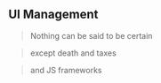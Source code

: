<!-- .slide: data-state="dim" data-background="resources/paperwork.jpg" -->

##  UI Management

> Nothing can be said to be certain

> except death and taxes

> and JS frameworks <!-- .element: class="fragment" -->
